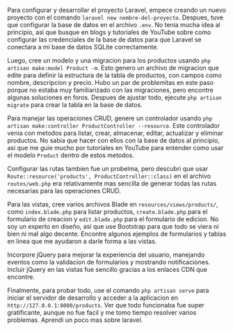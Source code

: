 Para configurar y desarrollar el proyecto Laravel, empece creando un nuevo proyecto con el comando `laravel new nombre-del-proyecto`. Despues, tuve que configurar la base de datos en el archivo `.env`. No tenia mucha idea al principio, asi que busque en blogs y tutoriales de YouTube sobre como configurar las credenciales de la base de datos para que Laravel se conectara a mi base de datos SQLite correctamente.

Luego, cree un modelo y una migracion para los productos usando `php artisan make:model Product -m`. Esto genero un archivo de migracion que edite para definir la estructura de la tabla de productos, con campos como nombre, descripcion y precio. Hubo un par de problemitas en este paso porque no estaba muy familiarizado con las migraciones, pero encontre algunas soluciones en foros. Despues de ajustar todo, ejecute `php artisan migrate` para crear la tabla en la base de datos.

Para manejar las operaciones CRUD, genere un controlador usando `php artisan make:controller ProductController --resource`. Este controlador venia con metodos para listar, crear, almacenar, editar, actualizar y eliminar productos. No sabia que hacer con ellos con la base de datos al principio, asi que me guie mucho por tutoriales en YouTube para entender como usar el modelo `Product` dentro de estos metodos.

Configurar las rutas tambien fue un probelma, pero descubri que usar `Route::resource('products', ProductController::class)` en el archivo `routes/web.php` era relativamente mas sencilla de generar todas las rutas necesarias para las operaciones CRUD.

Para las vistas, cree varios archivos Blade en `resources/views/products/`, como `index.blade.php` para listar productos, `create.blade.php` para el formulario de creacion y `edit.blade.php` para el formulario de edicion. No soy un experto en diseño, asi que use Bootstrap para que todo se viera ni bien ni mal algo decente. Encontre algunos ejemplos de formularios y tablas en linea que me ayudaron a darle forma a las vistas.

Incorpore jQuery para mejorar la experiencia del usuario, manejando eventos como la validacion de formularios y mostrando notificaciones. Incluir jQuery en las vistas fue sencillo gracias a los enlaces CDN que encontre.

Finalmente, para probar todo, use el comando `php artisan serve` para iniciar el servidor de desarrollo y acceder a la aplicacion en `http://127.0.0.1:8000/products`. Ver que todo funcionaba fue super gratificante, aunque no fue facil y me tomo tiempo resolver varios problemas. Aprendi un poco mas sobre laravel.
